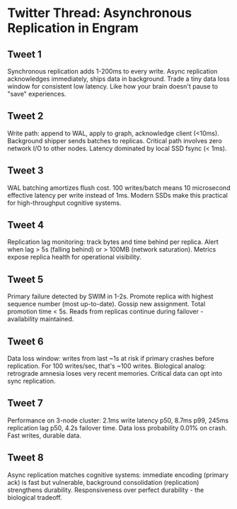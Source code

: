 # Twitter Thread: Asynchronous Replication in Engram

## Tweet 1
Synchronous replication adds 1-200ms to every write. Async replication acknowledges immediately, ships data in background. Trade a tiny data loss window for consistent low latency. Like how your brain doesn't pause to "save" experiences.

## Tweet 2
Write path: append to WAL, apply to graph, acknowledge client (<10ms). Background shipper sends batches to replicas. Critical path involves zero network I/O to other nodes. Latency dominated by local SSD fsync (< 1ms).

## Tweet 3
WAL batching amortizes flush cost. 100 writes/batch means 10 microsecond effective latency per write instead of 1ms. Modern SSDs make this practical for high-throughput cognitive systems.

## Tweet 4
Replication lag monitoring: track bytes and time behind per replica. Alert when lag > 5s (falling behind) or > 100MB (network saturation). Metrics expose replica health for operational visibility.

## Tweet 5
Primary failure detected by SWIM in 1-2s. Promote replica with highest sequence number (most up-to-date). Gossip new assignment. Total promotion time < 5s. Reads from replicas continue during failover - availability maintained.

## Tweet 6
Data loss window: writes from last ~1s at risk if primary crashes before replication. For 100 writes/sec, that's ~100 writes. Biological analog: retrograde amnesia loses very recent memories. Critical data can opt into sync replication.

## Tweet 7
Performance on 3-node cluster: 2.1ms write latency p50, 8.7ms p99, 245ms replication lag p50, 4.2s failover time. Data loss probability 0.01% on crash. Fast writes, durable data.

## Tweet 8
Async replication matches cognitive systems: immediate encoding (primary ack) is fast but vulnerable, background consolidation (replication) strengthens durability. Responsiveness over perfect durability - the biological tradeoff.

